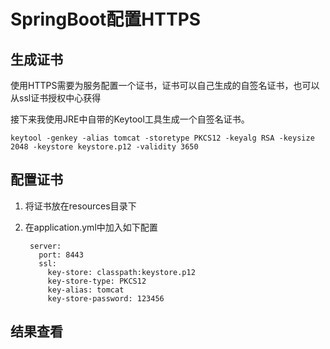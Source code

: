 # SpringBoot配置HTTPS
## 生成证书
使用HTTPS需要为服务配置一个证书，证书可以自己生成的自签名证书，也可以从ssl证书授权中心获得

接下来我使用JRE中自带的Keytool工具生成一个自签名证书。

	keytool -genkey -alias tomcat -storetype PKCS12 -keyalg RSA -keysize 2048 -keystore keystore.p12 -validity 3650

## 配置证书
1. 将证书放在resources目录下
2. 在application.yml中加入如下配置

		server:
		  port: 8443
		  ssl:
		    key-store: classpath:keystore.p12
		    key-store-type: PKCS12
		    key-alias: tomcat
		    key-store-password: 123456

## 结果查看